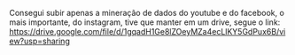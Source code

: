 Consegui subir apenas a mineração de dados do youtube e do facebook, o mais importante, do instagram, tive que manter em um drive, segue o link:
https://drive.google.com/file/d/1gqadH1Ge8lZOeyMZa4ecLlKY5GdPux6B/view?usp=sharing
